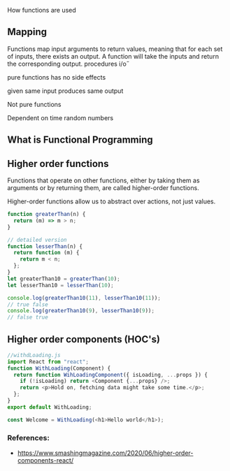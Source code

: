 How functions are used

## Mapping

Functions map input arguments to return values, meaning that for each set of inputs, there exists an output. A function will take the inputs and return the corresponding output.
procedures
i/o˝

pure functions has no side effects

given same input produces same output

Not pure functions

Dependent on time
random numbers

## What is Functional Programming

## Higher order functions

Functions that operate on other functions, either by taking them as arguments or by returning them, are called higher-order functions.

Higher-order functions allow us to abstract over actions, not just values.

```js
function greaterThan(n) {
  return (m) => m > n;
}

// detailed version
function lesserThan(n) {
  return function (m) {
    return m < n;
  };
}
let greaterThan10 = greaterThan(10);
let lesserThan10 = lesserThan(10);

console.log(greaterThan10(11), lesserThan10(11));
// true false
console.log(greaterThan10(9), lesserThan10(9));
// false true
```

## Higher order components (HOC's)

```js
//withdLoading.js
import React from "react";
function WithLoading(Component) {
  return function WihLoadingComponent({ isLoading, ...props }) {
    if (!isLoading) return <Component {...props} />;
    return <p>Hold on, fetching data might take some time.</p>;
  };
}
export default WithLoading;

const Welcome = WithLoading(<h1>Hello world</h1>);
```

### References:

- https://www.smashingmagazine.com/2020/06/higher-order-components-react/
